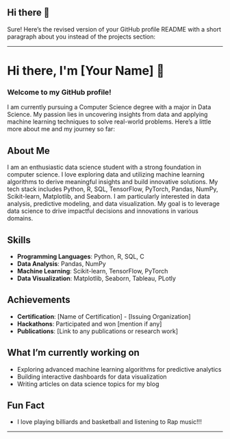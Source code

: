 ## Hi there 👋

Sure! Here’s the revised version of your GitHub profile README with a short paragraph about you instead of the projects section:

---

# Hi there, I'm [Your Name] 👋

### Welcome to my GitHub profile!

I am currently pursuing a Computer Science degree with a major in Data Science. My passion lies in uncovering insights from data and applying machine learning techniques to solve real-world problems. Here’s a little more about me and my journey so far:

## About Me

I am an enthusiastic data science student with a strong foundation in computer science. I love exploring data and utilizing machine learning algorithms to derive meaningful insights and build innovative solutions. My tech stack includes Python, R, SQL, TensorFlow, PyTorch, Pandas, NumPy, Scikit-learn, Matplotlib, and Seaborn. I am particularly interested in data analysis, predictive modeling, and data visualization. My goal is to leverage data science to drive impactful decisions and innovations in various domains.

## Skills

- **Programming Languages**: Python, R, SQL, C
- **Data Analysis**: Pandas, NumPy
- **Machine Learning**: Scikit-learn, TensorFlow, PyTorch
- **Data Visualization**: Matplotlib, Seaborn, Tableau, PLotly



## Achievements

- **Certification**: [Name of Certification] - [Issuing Organization]
- **Hackathons**: Participated and won [mention if any]
- **Publications**: [Link to any publications or research work]

## What I’m currently working on

- Exploring advanced machine learning algorithms for predictive analytics
- Building interactive dashboards for data visualization
- Writing articles on data science topics for my blog

## Fun Fact

- I love playing billiards and basketball and listening to Rap music!!!

---

